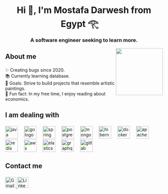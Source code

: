 

<h1 align="center">Hi 👋, I'm Mostafa Darwesh from Egypt 𓂀
  <img src='https://github.com/yammadev/flag-icons/blob/master/png/EG%402x.png' width='21' height='15'>
</h1>
<h3 align="center">A software engineer seeking to learn more.</h3>
<img align='right' src='https://github.com/Rishit-dagli/Rishit-dagli/blob/master/images/octocat-anime.gif' width='150"'>



<h2 align="left">About me</h2>

###

<p align="left">✨ Creating bugs since 2020.
  <br>📚 Currently learning database.
  <br>🎯 Goals: Strive to build projects that resemble artistic paintings.
  <br>🎲 Fun fact: In my free time, I enjoy reading about economics.
</p>

###

<h2 align="left">I am dealing with</h2>

###

<div align="left">
  <img src="https://skillicons.dev/icons?i=java" height="40" alt="java logo"/>
  <img width="12" />
  <img src="https://skillicons.dev/icons?i=go" height="40" alt="go logo"/>
  <img width="12" />
  <img src="https://skillicons.dev/icons?i=spring" height="40" alt="spring logo"/>
  <img width="12" />
  <img src="https://skillicons.dev/icons?i=postgres" height="40" alt="postgres logo"/>
  <img width="12" />
  <img src="https://skillicons.dev/icons?i=mongodb" height="40" alt="mongodb logo"/>
  <img width="12" />
  <img src="https://skillicons.dev/icons?i=hibernate" height="40" alt="hibernate logo"/>
  <img width="12" />
  <img src="https://skillicons.dev/icons?i=docker" height="40" alt="docker logo"/>
  <img width="12" />
  <img src="https://skillicons.dev/icons?i=kafka" height="40" alt="apachekafka logo"/>
  <img width="12" />
  <img src="https://skillicons.dev/icons?i=redis" height="40" alt="redis logo"/>
  <img width="12" />
  <img src="https://skillicons.dev/icons?i=aws" height="40" alt="aws logo"/>
  <img width="12" />
  <img src="https://skillicons.dev/icons?i=elasticsearch" height="40" alt="elasticsearch logo"/>
  <img width="12" />
  <img src="https://skillicons.dev/icons?i=graphql" height="40" alt="graphql logo"/>
  <img width="12" />
  <img src="https://skillicons.dev/icons?i=gitlab" height="40" alt="gitlab logo"/>
</div>

###

</p>


<h2 align="left">Contact me</h2>

 
###
 
<div align="left">
  <a href="mailto:mostafadarwesh1998@gmail.com">
    <img src="https://img.shields.io/static/v1?message=Gmail&logo=gmail&label=&color=D14836&logoColor=white&labelColor=&style=for-the-badge" height="35" alt="Gmail" />
  </a>
  <a href="https://www.linkedin.com/in/mostafa-darwesh/">
    <img src="https://img.shields.io/static/v1?message=LinkedIn&logo=linkedin&label=&color=0077B5&logoColor=white&labelColor=&style=for-the-badge" height="35" alt="LinkedIn" />
  </a>
</div>




